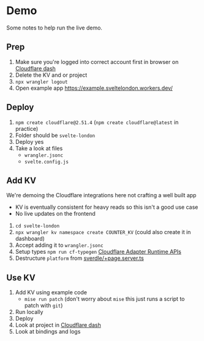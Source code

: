 # Demo

Some notes to help run the live demo.

## Prep

1. Make sure you're logged into correct account first in browser on [Cloudflare dash](https://dash.cloudflare.com/)
2. Delete the KV and or project
3. `npx wrangler logout`
4. Open example app https://example.sveltelondon.workers.dev/

## Deploy

1. `npm create cloudflare@2.51.4` (`npm create cloudflare@latest` in practice)
2. Folder should be `svelte-london`
3. Deploy yes
4. Take a look at files
    - `wrangler.jsonc`
    - `svelte.config.js`

## Add KV

We're demoing the Cloudflare integrations here not crafting a well built app

- KV is eventually consistent for heavy reads so this isn't a good use case
- No live updates on the frontend

1. `cd svelte-london`
2. `npx wrangler kv namespace create COUNTER_KV` (could also create it in dashboard)
3. Accept adding it to `wrangler.jsonc`
4. Setup types
   `npm run cf-typegen`
   [Cloudflare Adapter Runtime APIs](https://svelte.dev/docs/kit/adapter-cloudflare#Runtime-APIs)
5. Destructure `platform` from [sverdle/+page.server.ts](svelte-london/src/routes/sverdle/+page.server.ts)

## Use KV

1. Add KV using example code
    - `mise run patch` (don't worry about `mise` this just runs a script to patch with `git`)
2. Run locally
3. Deploy
4. Look at project in [Cloudflare dash](https://dash.cloudflare.com/)
5. Look at bindings and logs
